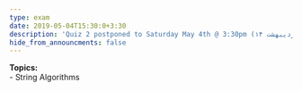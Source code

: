```yaml
---
type: exam
date: 2019-05-04T15:30:0+3:30
description: 'Quiz 2 postponed to Saturday May 4th @ 3:30pm (۱۴ اردیبهشت)'
hide_from_announcments: false
---
```

**Topics:**
<br> - String Algorithms
